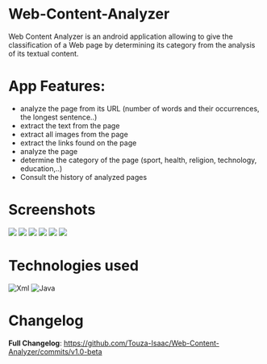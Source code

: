 # Web-Content-Analyzer
Web Content Analyzer is an android application allowing to give the classification of a Web page by determining its category from the analysis of its textual content.

# App Features:
- analyze the page from its URL (number of words and their occurrences, the longest sentence..)
- extract the text from the page
- extract all images from the page
- extract the links found on the page
- analyze the page
- determine the category of the page (sport, health, religion, technology, education,..)
- Consult the history of analyzed pages

# Screenshots
<img src="https://user-images.githubusercontent.com/62522441/225347464-161b8ee2-bbed-4267-8d5c-161b81238bfc.png">
<img src="https://user-images.githubusercontent.com/62522441/225348610-1d8ea39e-66f2-48ff-b233-4107b41716b4.png">
<img src="https://user-images.githubusercontent.com/62522441/225350969-f89e647c-b3e0-43ba-9573-71ef582204b5.png">
<img src="https://user-images.githubusercontent.com/62522441/225351062-94630484-8840-474b-96b6-748fb0301b76.png">
<img src="https://user-images.githubusercontent.com/62522441/225351174-953a105e-ade5-450a-a141-9c8747cd2344.png">
<img src="https://user-images.githubusercontent.com/62522441/225351564-a56333b3-2624-4a07-a9da-12c74f4f9b79.png">

# Technologies used

![Xml](https://img.shields.io/badge/xml-%2300f.svg?style=for-the-badge&logo=xml&logoColor=white) ![Java](https://img.shields.io/badge/java-%23ED8B00.svg?style=for-the-badge&logo=java&logoColor=white) 

# Changelog
**Full Changelog**: https://github.com/Touza-Isaac/Web-Content-Analyzer/commits/v1.0-beta
